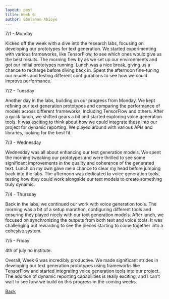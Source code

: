 ```yaml
---
layout: post
title: Week 6
author: Gbolahan Abioye
---
```


7/1 - Monday

Kicked off the week with a dive into the research labs, focusing on developing our prototypes for text generation. We started experimenting with various frameworks, like TensorFlow, to see which ones would give us the best results. The morning flew by as we set up our environments and got our initial prototypes running.
Lunch was a nice break, giving us a chance to recharge before diving back in. Spent the afternoon fine-tuning our models and testing different configurations to see how we could improve performance.

7/2 - Tuesday

Another day in the labs, building on our progress from Monday. We kept refining our text generation prototypes and comparing the performance of models across different frameworks, including TensorFlow and others. After a quick lunch, we shifted gears a bit and started exploring voice generation tools. It was exciting to think about how we could integrate these into our project for dynamic reporting. We played around with various APIs and libraries, looking for the best fit.

7/3 - Wednesday

Wednesday was all about enhancing our text generation models. We spent the morning tweaking our prototypes and were thrilled to see some significant improvements in the quality and coherence of the generated text. Lunch on my own gave me a chance to clear my head before jumping back into the labs. The afternoon was dedicated to voice generation tools, testing how they could work alongside our text models to create something truly dynamic.

7/4 - Thursday

Back in the labs, we continued our work with voice generation tools. The morning was a bit of a setup marathon, configuring different tools and ensuring they played nicely with our text generation models. After lunch, we focused on synchronizing the outputs from both text and voice tools. It was challenging but rewarding to see the pieces starting to come together into a cohesive system.

7/5 - Friday

4th of july no institute. 

Overall, Week 6 was incredibly productive. We made significant strides in developing our text generation prototypes using frameworks like TensorFlow and started integrating voice generation tools into our project. The addition of dynamic reporting capabilities is really exciting, and I can’t wait to see how we build on this progress in the coming weeks.

[Back](./)
